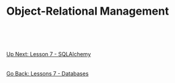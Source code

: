 # Object-Relational Management

\
\
\
\
[Up Next: Lesson 7 - SQLAlchemy](SQLAlchemy.md)
\
\
\
[Go Back: Lessons 7 - Databases](README.md)